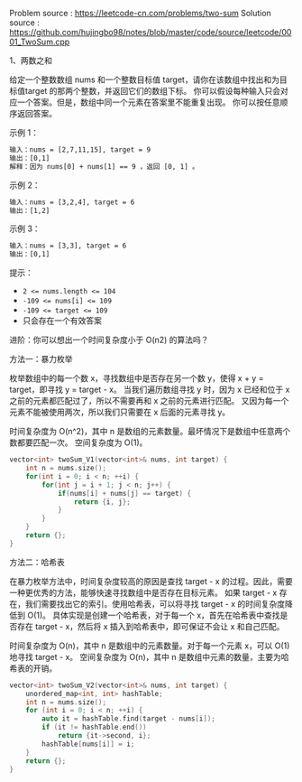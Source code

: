 <!--
 * @Author : Hu Jingbo
 * @Date   : 2021-09-09
-->
Problem source : <https://leetcode-cn.com/problems/two-sum>
Solution source : <https://github.com/hujingbo98/notes/blob/master/code/source/leetcode/0001_TwoSum.cpp>

1、两数之和

给定一个整数数组 nums 和一个整数目标值 target，请你在该数组中找出和为目标值target 的那两个整数，并返回它们的数组下标。
你可以假设每种输入只会对应一个答案。但是，数组中同一个元素在答案里不能重复出现。
你可以按任意顺序返回答案。

示例 1：

```txt
输入：nums = [2,7,11,15], target = 9
输出：[0,1]
解释：因为 nums[0] + nums[1] == 9 ，返回 [0, 1] 。
```

示例 2：

```txt
输入：nums = [3,2,4], target = 6
输出：[1,2]
```

示例 3：

```txt
输入：nums = [3,3], target = 6
输出：[0,1]
```

提示：

* `2 <= nums.length <= 104`
* `-109 <= nums[i] <= 109`
* `-109 <= target <= 109`
* 只会存在一个有效答案

进阶：你可以想出一个时间复杂度小于 O(n2) 的算法吗？

方法一：暴力枚举

枚举数组中的每一个数 x，寻找数组中是否存在另一个数 y，使得 x + y = target，即寻找 y = target - x。
当我们遍历数组寻找 y 时，因为 x 已经和位于 x 之前的元素都匹配过了，所以不需要再和 x 之前的元素进行匹配。
又因为每一个元素不能被使用两次，所以我们只需要在 x 后面的元素寻找 y。

时间复杂度为 O(n^2)，其中 n 是数组的元素数量。最坏情况下是数组中任意两个数都要匹配一次。
空间复杂度为 O(1)。

```c++
vector<int> twoSum_V1(vector<int>& nums, int target) {
    int n = nums.size();
    for(int i = 0; i < n; ++i) {
        for(int j = i + 1; j < n; j++) {
            if(nums[i] + nums[j] == target) {
                return {i, j};
            }
        }
    }
    return {}; 
}
```

方法二：哈希表

在暴力枚举方法中，时间复杂度较高的原因是查找 target - x 的过程。因此，需要一种更优秀的方法，能够快速寻找数组中是否存在目标元素。
如果 target - x 存在，我们需要找出它的索引。使用哈希表，可以将寻找 target - x 的时间复杂度降低到 O(1)。
具体实现是创建一个哈希表，对于每一个 x，首先在哈希表中查找是否存在 target - x，然后将 x 插入到哈希表中，即可保证不会让 x 和自己匹配。

时间复杂度为 O(n)，其中 n 是数组中的元素数量。对于每一个元素 x，可以 O(1) 地寻找 target - x。
空间复杂度为 O(n)，其中 n 是数组中元素的数量，主要为哈希表的开销。

```c++
vector<int> twoSum_V2(vector<int>& nums, int target) {
    unordered_map<int, int> hashTable;
    int n = nums.size();
    for (int i = 0; i < n; ++i) {
        auto it = hashTable.find(target - nums[i]);
        if (it != hashTable.end())
            return {it->second, i};
        hashTable[nums[i]] = i;
    }
    return {};
}
```
